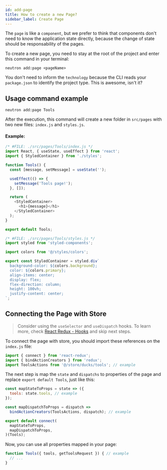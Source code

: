 ```yaml
---
id: add-page
title: How to create a new Page?
sidebar_label: Create Page
---
```


The `page` is like a `component`, but we prefer to think that components don't need to know the application state directly, because the change of state should be responsability of the pages.

To create a new page, you need to stay at the root of the project and enter this command in your terminal:

```shell
neutron add:page <pageName>
```

You don't need to inform the `technology` because the CLI reads your `package.json` to identify the project type. This is awesome, isn't it?


## Usage command example

```shell
neutron add:page Tools
```

After the execution, this command will create a new folder in `src/pages` with two new files: `index.js` and `styles.js`.

#### Example:

```js
/* #FILE: ./src/pages/Tools/index.js */
import React, { useState, useEffect } from 'react';
import { StyledContainer } from './styles';

function Tools() {
  const [message, setMessage] = useState('');

  useEffect(() => {
    setMessage('Tools page!');
  }, []);

  return (
    <StyledContainer>
      <h1>{message}</h1>
    </StyledContainer>
  );
}

export default Tools;
```

```js
/* #FILE: ./src/pages/Tools/styles.js */
import styled from 'styled-components';

import colors from '@/styles/colors';

export const StyledContainer = styled.div`
  background-color: ${colors.background};
  color: ${colors.primary};
  align-items: center;
  display: flex;
  flex-direction: column;
  height: 100vh;
  justify-content: center;
`;
```


## Connecting the Page with Store

> Consider using the `useSelector` and `useDispatch` hooks.
> To learn more, check <a href="https://react-redux.js.org/api/hooks" target="_blank">React Redux - Hooks</a> and skip next steps.

To connect the page with store, you should import these references on the `index.js` file:

```js
import { connect } from 'react-redux';
import { bindActionCreators } from 'redux';
import ToolsActions from '@/store/ducks/tools'; // example
```

The next step is map the `state` and `dispatchs` to properties of the page and replace `export default Tools`, just like this:


```js
const mapStateToProps = state => ({
  tools: state.tools, // example
});

const mapDispatchToProps = dispatch =>
  bindActionCreators(ToolsActions, dispatch); // example

export default connect(
  mapStateToProps,
  mapDispatchToProps,
)(Tools);
```

Now, you can use all properties mapped in your page:

```js
function Tools({ tools, getToolsRequest }) { // example
  // ...
}
```

